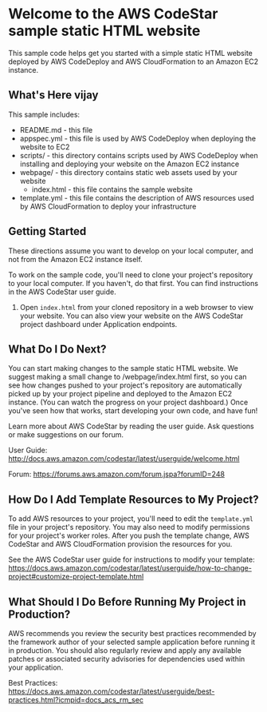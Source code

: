 Welcome to the AWS CodeStar sample static HTML website
==================================================

This sample code helps get you started with a simple static HTML website
deployed by AWS CodeDeploy and AWS CloudFormation to an Amazon EC2 instance.

What's Here vijay
-----------

This sample includes:

* README.md - this file
* appspec.yml - this file is used by AWS CodeDeploy when deploying the website
  to EC2
* scripts/ - this directory contains scripts used by AWS CodeDeploy when
  installing and deploying your website on the Amazon EC2 instance
* webpage/ - this directory contains static web assets used by your website
  * index.html - this file contains the sample website
* template.yml - this file contains the description of AWS resources used by AWS
  CloudFormation to deploy your infrastructure


Getting Started
---------------

These directions assume you want to develop on your local computer, and not
from the Amazon EC2 instance itself.

To work on the sample code, you'll need to clone your project's repository to your
local computer. If you haven't, do that first. You can find instructions in the
AWS CodeStar user guide.

1. Open `index.html` from your cloned repository in a web browser to view your website.
   You can also view your website on the AWS CodeStar project dashboard under Application
   endpoints.

What Do I Do Next?
------------------

You can start making changes to the sample static HTML website. We suggest making a
small change to /webpage/index.html first, so you can see how changes pushed to your
project's repository are automatically picked up by your project pipeline and deployed
to the Amazon EC2 instance. (You can watch the progress on your project dashboard.)
Once you've seen how that works, start developing your own code, and have fun!

Learn more about AWS CodeStar by reading the user guide.  Ask questions or make
suggestions on our forum.

User Guide: http://docs.aws.amazon.com/codestar/latest/userguide/welcome.html

Forum: https://forums.aws.amazon.com/forum.jspa?forumID=248

How Do I Add Template Resources to My Project?
------------------

To add AWS resources to your project, you'll need to edit the `template.yml`
file in your project's repository. You may also need to modify permissions for
your project's worker roles. After you push the template change, AWS CodeStar
and AWS CloudFormation provision the resources for you.

See the AWS CodeStar user guide for instructions to modify your template:
https://docs.aws.amazon.com/codestar/latest/userguide/how-to-change-project#customize-project-template.html

What Should I Do Before Running My Project in Production?
------------------

AWS recommends you review the security best practices recommended by the framework
author of your selected sample application before running it in production. You
should also regularly review and apply any available patches or associated security
advisories for dependencies used within your application.

Best Practices: https://docs.aws.amazon.com/codestar/latest/userguide/best-practices.html?icmpid=docs_acs_rm_sec
